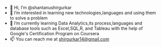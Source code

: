 - 👋 Hi, I’m @shantanushirgurkar
- 👀 I’m interested in learning new technologies,languages and using them to solve a problem
- 🌱 I’m currently learning Data Analytics,its process,languages and database tools such as Excel,SQL,R, and Tableau  with the help of Google's Certification Program on Coursera
- 📫 You can reach me at shirgurkar14@gmail.com

<!---
shantanushirgurkar/shantanushirgurkar is a ✨ special ✨ repository because its `README.md` (this file) appears on your GitHub profile.
You can click the Preview link to take a look at your changes.
--->
